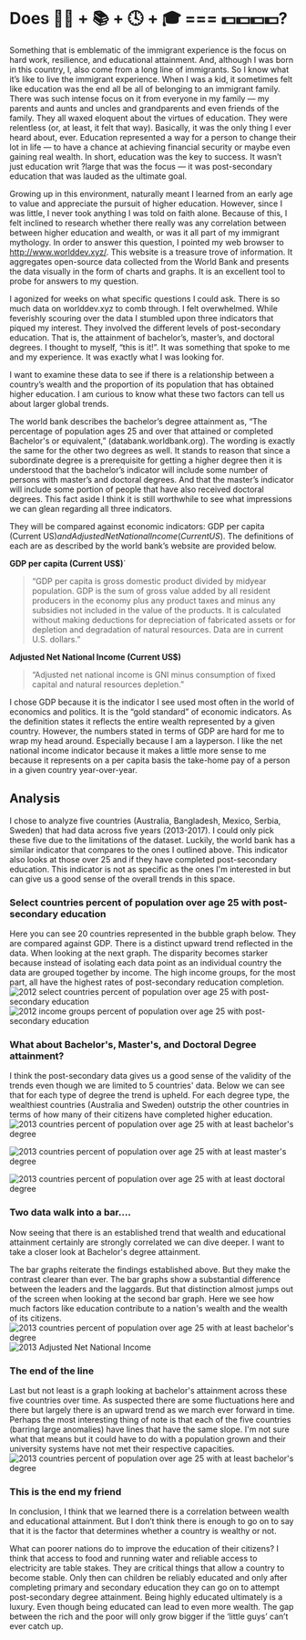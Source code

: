 #  Does 👩‍🏫 + 📚 + 🕓 + 🎓 === 💵💵💵💵?
  
Something that is emblematic of the immigrant experience is the focus on hard work, resilience, and educational attainment. And, although I was born in this country, I, also come from a long line of immigrants. So I know what it’s like to live the immigrant experience. When I was a kid, it sometimes felt like education was the end all be all of belonging to an immigrant family. There was such intense focus on it from everyone in my family — my parents and aunts and uncles and grandparents and even friends of the family. They all waxed eloquent about the virtues of education. They were relentless (or, at least, it felt that way). Basically, it was the only thing I ever heard about, ever. Education represented a way for a person to change their lot in life — to have a chance at achieving financial security or maybe even gaining real wealth. In short, education was the key to success. It wasn’t just education writ ?large that was the focus — it was post-secondary education that was lauded as the ultimate goal. 
 
Growing up in this environment, naturally meant I learned from an early age to value and appreciate the pursuit of higher education. However, since I was little, I never took anything I was told on faith alone. Because of this, I felt inclined to research whether there really was any correlation between between higher education and wealth, or was it all part of my immigrant mythology. In order to answer this question, I pointed my web browser to http://www.worlddev.xyz/. This website is a treasure trove of information. It aggregates open-source data collected from the World Bank and presents the data visually in the form of charts and graphs. It is an excellent tool to probe for answers to my question. 
 
I agonized for weeks on what specific questions I could ask. There is so much data on worlddev.xyz to comb through. I felt overwhelmed. While feverishly scouring over the data I stumbled upon three indicators that piqued my interest. They involved the different levels of post-secondary education. That is, the attainment of bachelor’s, master’s, and doctoral degrees. I thought to myself, “this is it!”. It was something that spoke to me and my experience. It was exactly what I was looking for. 
 
I want to examine these data to see if there is a relationship between a country’s wealth and the proportion of its population that has obtained higher education. I am curious to know what these two factors can tell us about larger global trends. 
 
The world bank describes the bachelor’s degree attainment as, “The percentage of population ages 25 and over that attained or completed Bachelor's or equivalent,” (databank.worldbank.org). The wording is exactly the same for the other two degrees as well. It stands to reason that since a subordinate degree is a prerequisite for getting a higher degree then it is understood that the bachelor’s indicator will include some number of persons with master’s and doctoral degrees. And that the master’s indicator will include some portion of people that have also received doctoral degrees. This fact aside I think it is still worthwhile to see what impressions we can glean regarding all three indicators. 
 
They will be compared against economic indicators: GDP per capita (Current US$) and Adjusted Net National Income (Current US$). The definitions of each are as described by the world bank’s website are provided below.
 
**GDP per capita (Current US$)**`
 
>“GDP per capita is gross domestic product divided by midyear population. GDP is the sum of gross value added by all resident producers in the economy plus any product taxes and minus any subsidies not included in the value of the products. It is calculated without making deductions for depreciation of fabricated assets or for depletion and degradation of natural resources. Data are in current U.S. dollars.”
        
**Adjusted Net National Income (Current US$)**
 
>“Adjusted net national income is GNI minus consumption of fixed capital and natural resources depletion.”
 
I chose GDP because it is the indicator I see used most often in the world of economics and politics. It is the “gold standard” of economic indicators. As the definition states it reflects the entire wealth represented by a given country. However, the numbers stated in terms of GDP are hard for me to wrap my head around. Especially because I am a layperson. I like the net national income indicator because it makes a little more sense to me because it represents on a per capita basis the take-home pay of a person in a given country year-over-year.
 
## Analysis
 
I chose to analyze five countries (Australia, Bangladesh, Mexico, Serbia, Sweden) that had data across five years (2013-2017). I could only pick these five due to the limitations of the dataset. Luckily, the world bank has a similar indicator that compares to the ones I outlined above. 
This indicator also looks at those over 25 and if they have completed post-secondary education. This indicator is not as specific as the ones I'm interested in but can give us a good sense of the overall trends in this space.
 
 
### Select countries percent of population over age 25 with post-secondary education
Here you can see 20 countries represented in the bubble graph below. They are compared against GDP. There is a distinct upward trend reflected in the data. When looking at the next graph. The disparity becomes starker because instead of isolating each data point as an individual country the data are grouped together by income. The high income groups, for the most part, all have the highest rates of post-secondary reducation completion.
![2012 select countries percent of population over age 25 with post-secondary education](./charts/2012country_post2nd.png)
![2012 income groups percent of population over age 25 with post-secondary education](./charts/2012income_post2nd.png)
 
 
 
### What about Bachelor's, Master's, and Doctoral Degree attainment?
 
I think the post-secondary data gives us a good sense of the validity of the trends even though we are limited to 5 countries' data. Below we can see that for each type of degree the trend is upheld. For each degree type, the wealthiest countries (Australia and Sweden) outstrip the other countries in terms of how many of their citizens have completed higher education.
![2013 countries percent of population over age 25 with at least bachelor's degree](./charts/2017country_bach.png)
 
![2013 countries percent of population over age 25 with at least master's degree](./charts/2013country_mast.png)
 
 
![2013 countries percent of population over age 25 with at least doctoral degree](./charts/2013country_phd.png)
 
### Two data walk into a bar....
 
Now seeing that there is an established trend that wealth and educational attainment certainly are strongly correlated we can dive deeper. I want to take a closer look at Bachelor's degree attainment. 
 
The bar graphs reiterate the findings established above. But they make the contrast clearer than ever. The bar graphs show a substantial difference between the leaders and the laggards. But that distinction almost jumps out of the screen when looking at the second bar graph. Here we see how much factors like education contribute to a nation's wealth and the wealth of its citizens.
![2013 countries percent of population over age 25 with at least bachelor's degree](./charts/2013bachelors_bar.png)
![2013 Adjusted Net National Income](./charts/2013income_bar.png)
 
### The end of the line
 
Last but not least is a graph looking at bachelor's attainment across these five countries over time. As suspected there are some fluctuations here and there but largely there is an upward trend as we march ever forward in time. Perhaps the most interesting thing of note is that each of the five countries (barring large anomalies) have lines that have the same slope. I'm not sure what that means but it could have to do with a population grown and their university systems have not met their respective capacities. 
![2013 countries percent of population over age 25 with at least bachelor's degree](./charts/2013bachelors_line.png)
 
### This is the end my friend
 
In conclusion, I think that we learned there is a correlation between wealth and educational attainment. But I don’t think there is enough to go on to say that it is the factor that determines whether a country is wealthy or not.
 
What can poorer nations do to improve the education of their citizens? I think that access to food and running water and reliable access to electricity are table stakes. They are critical things that allow a country to become stable. Only then can children be reliably educated and only after completing primary and secondary education they can go on to attempt post-secondary degree attainment. Being highly educated ultimately is a luxury. Even though being educated can lead to even more wealth. The gap between the rich and the poor will only grow bigger if the ‘little guys’ can’t ever catch up.